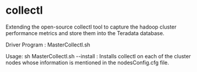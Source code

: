 # collectl

Extending the open-source collectl tool to capture the hadoop cluster performance metrics and store them into the Teradata database.

Driver Program : MasterCollectl.sh

Usage:
sh MasterCollectl.sh --install : Installs collectl on each of the cluster nodes whose information is mentioned in the nodesConfig.cfg file. 

